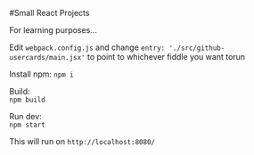 #Small React Projects

For learning purposes...

Edit `webpack.config.js` and change `entry: './src/github-usercards/main.jsx'` to point to whichever fiddle you want torun

Install npm: `npm i`

Build:  
`npm build`

Run dev:  
`npm start` 

This will run on `http://localhost:8080/`